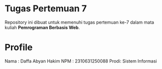 # Tugas Pertemuan 7

Repository ini dibuat untuk memenuhi tugas pertemuan ke-7 dalam mata kuliah **Pemrograman Berbasis Web**.

# Profile

Nama : Daffa Abyan Hakim
NPM  : 2310631250088
Prodi: Sistem Informasi
